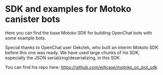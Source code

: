 # SDK and examples for Motoko canister bots

Here you can find the base Motoko SDK for building OpenChat bots with some example bots.

Special thanks to OpenChat user Gekctek, who built an interim Mokoto SDK before this one was ready. We have used large chunks of his SDK, especially the JSON serializing/deserializing, in this SDK.

You can find his repo here:
https://github.com/edjcase/motoko_oc_bot_sdk
